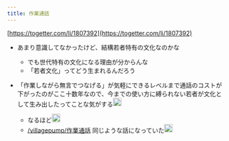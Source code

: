 ```yaml
---
title: 作業通話
---
```


[https://togetter.com/li/1807392](https://togetter.com/li/1807392)

* あまり意識してなかったけど、結構若者特有の文化なのかな
  
  * でも世代特有の文化になる理由が分からんな
  * 「若者文化」ってどう生まれるんだろう
* 「作業しながら無言でつなげる」が気軽にできるレベルまで通話のコストが下がったのがここ十数年なので、今までの使い方に縛られない若者が文化として生み出したってことな気がする<img src='https://scrapbox.io/api/pages/blu3mo-public/axokxi/icon' alt='axokxi.icon' height="19.5"/>
  
  * なるほど<img src='https://scrapbox.io/api/pages/blu3mo-public/blu3mo/icon' alt='blu3mo.icon' height="19.5"/>
  * [/villagepump/作業通話](https://scrapbox.io/villagepump/作業通話) 同じような話になっていた<img src='https://scrapbox.io/api/pages/blu3mo-public/blu3mo/icon' alt='blu3mo.icon' height="19.5"/>

